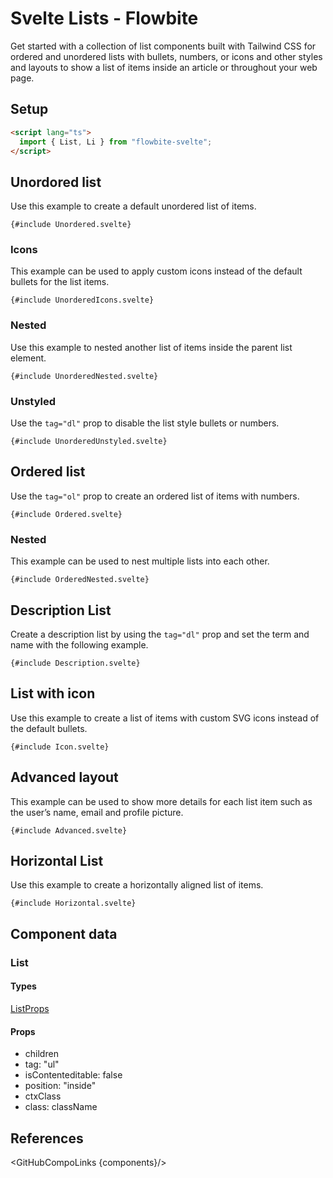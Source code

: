 # Svelte Lists - Flowbite


Get started with a collection of list components built with Tailwind CSS for ordered and unordered lists with bullets, numbers, or icons and other styles and layouts to show a list of items inside an article or throughout your web page.

## Setup

```html
<script lang="ts">
  import { List, Li } from "flowbite-svelte";
</script>
```

## Unordored list

Use this example to create a default unordered list of items.

```svelte
{#include Unordered.svelte}
```

### Icons

This example can be used to apply custom icons instead of the default bullets for the list items.

```svelte
{#include UnorderedIcons.svelte}
```

### Nested

Use this example to nested another list of items inside the parent list element.

```svelte
{#include UnorderedNested.svelte}
```

### Unstyled

Use the `tag="dl"` prop to disable the list style bullets or numbers.

```svelte
{#include UnorderedUnstyled.svelte}
```

## Ordered list

Use the `tag="ol"` prop to create an ordered list of items with numbers.

```svelte
{#include Ordered.svelte}
```

### Nested

This example can be used to nest multiple lists into each other.

```svelte
{#include OrderedNested.svelte}
```

## Description List

Create a description list by using the `tag="dl"` prop and set the term and name with the following example.

```svelte
{#include Description.svelte}
```

## List with icon

Use this example to create a list of items with custom SVG icons instead of the default bullets.

```svelte
{#include Icon.svelte}
```

## Advanced layout

This example can be used to show more details for each list item such as the user’s name, email and profile picture.

```svelte
{#include Advanced.svelte}
```

## Horizontal List

Use this example to create a horizontally aligned list of items.

```svelte
{#include Horizontal.svelte}
```

## Component data

### List

#### Types

[ListProps](https://github.com/themesberg/flowbite-svelte/blob/main/src/lib/types.ts#L1948)

#### Props

- children
- tag: "ul"
- isContenteditable: false
- position: "inside"
- ctxClass
- class: className


## References

<GitHubCompoLinks {components}/>

